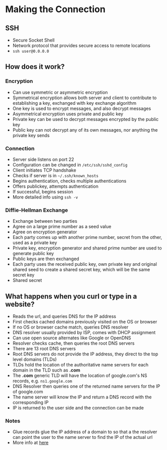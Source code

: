 # Making the Connection

## SSH
- Secure Socket Shell
- Network protocol that provides secure access to remote locations
- `ssh user@0.0.0.0`

## How does it work?

### Encryption
- Can use symmetric or asymmetric encryption
- Symmetrical encryption allows both server and client to contribute to establishing a key, exchanged with key exchange algorithm
- One key is used to encrypt messages, and also decrypt messages
- Asymmetrical encryption uses private and public key
- Private key can be used to decrypt messages encrypted by the public key
- Public key can not decrypt any of its own messages, nor anything the private key sends

### Connection
- Server side listens on port 22
- Configuration can be changed in `/etc/ssh/sshd_config`
- Client initiates TCP handshake
- Checks if server is in `~/.ssh/known_hosts`
- Begins authentication, checks multiple authentications
- Offers publickey, attempts authentication
- If successful, begins session
- More detailed info using `ssh -v`

### Diffie-Hellman Exchange
- Exchange between two parties
- Agree on a large prime number as a seed value
- Agree on encryption generator
- Each party comes up with another prime number, secret from the other, used as a private key
- Private key, encryption generator and shared prime number are used to generate public key
- Public keys are then exchanged
- Each party uses the received public key, own private key and original shared seed to create a shared secret key, which will be the same secret key
- Shared secret

## What happens when you curl or type in a website?
- Reads the url, and queries DNS for the IP address
- First checks cached domains previously visited on the OS or browser
- If no OS or browser cache match, queries DNS resolver
- DNS resolver usually provided by ISP, comes with DHCP assignment
- Can use open source alternates like Google or OpenDNS
- Resolver checks cache, then queries the root DNS servers
- There are 13 root DNS servers
- Root DNS servers do not provide the IP address, they direct to the top level domains (TLDs)
- TLDs hold the location of the authoritative name servers for each domain in the TLD such as **.com**
- The **.com** generic TLD will have the location of google.com's NS records, e.g. `ns1.google.com`
- DNS Resolver then queries one of the returned name servers for the IP of google.com
- The name server will know the IP and return a DNS record with the corresponding IP
- IP is returned to the user side and the connection can be made

### Notes
- Glue records glue the IP address of a domain to so that a the resolver can point the user to the name server to find the IP of the actual url
- More info at [here](http://blog.catchpoint.com/2014/07/01/dns-lookup-domain-name-ip-address/)
